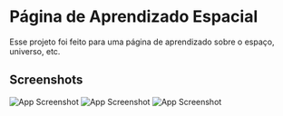
# Página de Aprendizado Espacial

Esse projeto foi feito para uma página de aprendizado sobre o espaço, universo, etc.



## Screenshots
![App Screenshot](https://i.imgur.com/uzcoszK.png)
![App Screenshot](https://i.imgur.com/u1mlj4o.png)
![App Screenshot](https://i.imgur.com/LYNk1Hd.png)
